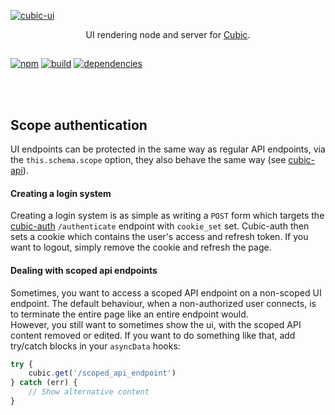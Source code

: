 [![cubic-ui](https://i.imgur.com/y38cUhF.png)](/packages/ui)

<p align='center'>UI rendering node and server for <a href='https://github.com/cubic-js/cubic'>Cubic</a>.</p>

##  

[![npm](https://img.shields.io/npm/v/cubic-ui.svg)](https://npmjs.org/cubic-ui)
[![build](https://ci.nexus-stats.com/api/badges/cubic-js/cubic/status.svg)](https://ci.nexus-stats.com/cubic-js/cubic)
[![dependencies](https://david-dm.org/cubic-js/cubic-ui.svg)](https://david-dm.org/cubic-js/cubic-ui)

<br>
<br>

## Scope authentication
UI endpoints can be protected in the same way as regular API endpoints, via the `this.schema.scope` option, they also behave the same way (see [cubic-api](/packages/api)).

#### Creating a login system
Creating a login system is as simple as writing a `POST` form which targets the [cubic-auth](/packages/auth) `/authenticate` endpoint with `cookie_set` set.
Cubic-auth then sets a cookie which contains the user's access and refresh token. If you want to logout, simply remove the cookie and refresh the page.

#### Dealing with scoped api endpoints
Sometimes, you want to access a scoped API endpoint on a non-scoped UI endpoint. The default behaviour, when a non-authorized user connects, is to terminate the entire page like an entire endpoint would.  
However, you still want to sometimes show the ui, with the scoped API content removed or edited. If you want to do something like that, add try/catch blocks in your `asyncData` hooks:
```js
try {
    cubic.get('/scoped_api_endpoint')
} catch (err) {
    // Show alternative content
}
```
